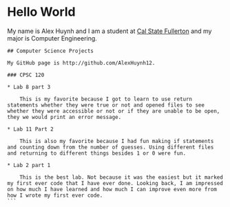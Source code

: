 # Hello World

My name is Alex Huynh and I am a student at [Cal State Fullerton](http://www.fullerton.edu/) and my major is Computer Engineering.

    ## Computer Science Projects

    My GitHub page is http://github.com/AlexHuynh12.

    ### CPSC 120

    * Lab 8 part 3

        This is my favorite because I got to learn to use return statements whether they were true or not and opened files to see whether they were accessible or not or if they are unable to be open, they we would print an error message. 

    * Lab 11 Part 2

        This is also my favorite because I had fun making if statements and counting down from the number of guesses. Using different files and returning to different things besides 1 or 0 were fun. 

    * Lab 2 part 1

        This is the best lab. Not because it was the easiest but it marked my first ever code that I have ever done. Looking back, I am impressed on how much I have learned and how much I can improve even more from how I wrote my first ever code. 
    ```